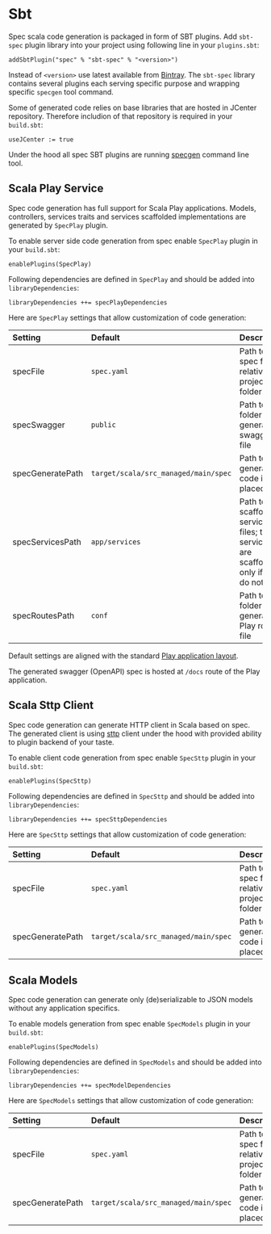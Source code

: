 # Sbt

Spec scala code generation is packaged in form of SBT plugins. Add `sbt-spec` plugin library into your project using following line in your `plugins.sbt`:

```text
addSbtPlugin("spec" % "sbt-spec" % "<version>")
```

Instead of `<version>` use latest available from [Bintray](https://bintray.com/sbt/sbt-plugin-releases?filterByPkgName=sbt-spec). The `sbt-spec` library contains several plugins each serving specific purpose and wrapping specific `specgen` tool command.

Some of generated code relies on base libraries that are hosted in JCenter repository. Therefore includion of that repository is required in your `build.sbt`:

```text
useJCenter := true
```

Under the hood all spec SBT plugins are running [specgen](https://github.com/ModaOperandi/specgen) command line tool.

## **Scala Play Service**

Spec code generation has full support for Scala Play applications. Models, controllers, services traits and services scaffolded implementations are generated by `SpecPlay` plugin.

To enable server side code generation from spec enable `SpecPlay` plugin in your `build.sbt`:

```text
enablePlugins(SpecPlay)
```

Following dependencies are defined in `SpecPlay` and should be added into `libraryDependencies`:

```text
libraryDependencies ++= specPlayDependencies
```

Here are `SpecPlay` settings that allow customization of code generation:

| Setting | Default | Description |
| :--- | :--- | :--- |
| specFile | `spec.yaml` | Path to spec file relative to project folder |
| specSwagger | `public` | Path to folder for generated swagger file |
| specGeneratePath | `target/scala/src_managed/main/spec` | Path to generated code is placed |
| specServicesPath | `app/services` | Path to scaffolded services files; these services are scaffolded only if they do not exist |
| specRoutesPath | `conf` | Path to folder for generated Play routes file |

Default settings are aligned with the standard [Play application layout](https://www.playframework.com/documentation/2.7.x/Anatomy).

The generated swagger (OpenAPI) spec is hosted at `/docs` route of the Play application.

## **Scala Sttp Client**

Spec code generation can generate HTTP client in Scala based on spec. The generated client is using [sttp](https://github.com/softwaremill/sttp) client under the hood with provided ability to plugin backend of your taste.

To enable client code generation from spec enable `SpecSttp` plugin in your `build.sbt`:

```text
enablePlugins(SpecSttp)
```

Following dependencies are defined in `SpecSttp` and should be added into `libraryDependencies`:

```text
libraryDependencies ++= specSttpDependencies
```

Here are `SpecSttp` settings that allow customization of code generation:

| Setting | Default | Description |
| :--- | :--- | :--- |
| specFile | `spec.yaml` | Path to spec file relative to project folder |
| specGeneratePath | `target/scala/src_managed/main/spec` | Path to generated code is placed |

## **Scala Models**

Spec code generation can generate only (de)serializable to JSON models without any application specifics.

To enable models generation from spec enable `SpecModels` plugin in your `build.sbt`:

```text
enablePlugins(SpecModels)
```

Following dependencies are defined in `SpecModels` and should be added into `libraryDependencies`:

```text
libraryDependencies ++= specModelDependencies
```

Here are `SpecModels` settings that allow customization of code generation:

| Setting | Default | Description |
| :--- | :--- | :--- |
| specFile | `spec.yaml` | Path to spec file relative to project folder |
| specGeneratePath | `target/scala/src_managed/main/spec` | Path to generated code is placed |

